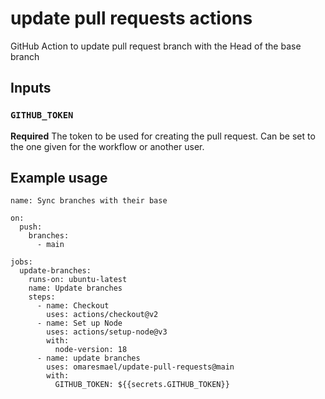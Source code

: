 # update pull requests actions

GitHub Action to update pull request branch with the Head of the base branch

## Inputs

### `GITHUB_TOKEN`

**Required** The token to be used for creating the pull request. Can be set to the one given for the workflow or another user.

## Example usage

```YML
name: Sync branches with their base

on:
  push:
    branches:
      - main

jobs:
  update-branches:
    runs-on: ubuntu-latest
    name: Update branches
    steps:
      - name: Checkout
        uses: actions/checkout@v2
      - name: Set up Node
        uses: actions/setup-node@v3
        with:
          node-version: 18
      - name: update branches
        uses: omaresmael/update-pull-requests@main
        with:
          GITHUB_TOKEN: ${{secrets.GITHUB_TOKEN}}
```
